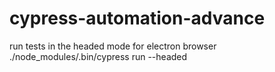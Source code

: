 # cypress-automation-advance
run tests in the headed mode for electron browser
./node_modules/.bin/cypress run --headed




